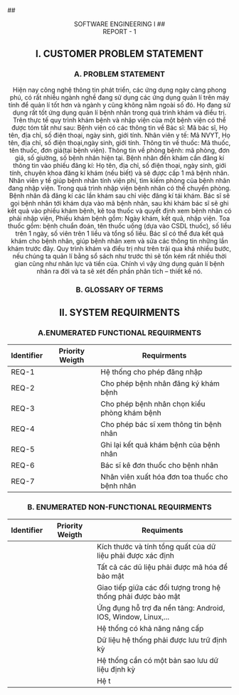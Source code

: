 ##<div align="center">SOFTWARE ENGINEERING I
##<div align="center">REPORT - 1

## I. CUSTOMER PROBLEM STATEMENT
### A. PROBLEM STATEMENT
Hiện nay công nghệ thông tin phát triển, các ứng dụng ngày càng phong phú, có rất nhiều ngành nghề đang sử dụng các ứng dụng quản lí trên máy tính để quản lí tốt hơn và ngành y cũng không nằm ngoài số đó. Họ đang sử dụng rất tốt ứng dụng quản lí bệnh nhân trong quá trình khám và điều trị.
Trên thực tế quy trình khám bệnh và nhập viện của một bệnh viện có thể được tóm tắt như sau:
Bệnh viện có các thông tin về Bác sĩ: Mã bác sĩ, Họ tên, địa chỉ, số điện thoại, ngày sinh, giới tính. Nhân viên y tế: Mã NVYT, Họ tên, địa chỉ, số điện thoại,ngày sinh, giới tính. Thông tin về thuốc: Mã thuốc, tên thuốc, đơn giá(tại bệnh viện). Thông tin về phòng bệnh: mã phòng, đơn giá, số giường, số bệnh nhân hiện tại.
Bệnh nhân đến khám cần đăng kí thông tin vào phiếu đăng kí: Họ tên, địa chỉ, số điện thoại, ngày sinh, giới tính, chuyên khoa đăng kí khám (nếu biết) và sẽ được cấp 1 mã bệnh nhân.
Nhân viên y tế giúp bệnh nhân tính viện phí, tìm kiếm phòng của bệnh nhân đang nhập viện.
Trong quá trình nhập viện bệnh nhân có thể chuyển phòng. Bệnh nhân đã đăng kí các lần khám sau chỉ việc đăng kí tái khám.
Bác sĩ sẽ gọi bệnh nhân tới khám dựa vào mã bệnh nhân, sau khi khám bác sĩ sẽ ghi kết quả vào phiếu khám bệnh, kê toa thuốc và quyết định xem bệnh nhân có phải nhập viện, Phiếu khám bệnh gồm: Ngày khám, kết quả, nhập viện. Toa thuốc gồm: bệnh chuẩn đoán, tên thuốc uống (dựa vào CSDL thuốc), số liều trên 1 ngày, số viên trên 1 liều và tổng số liều.
Bác sĩ có thể đưa kết quả khám cho bệnh nhân, giúp bệnh nhân xem và sửa các thông tin những lần khám trước đây.
Quy trình khám và điều trị như trên trải qua khá nhiều bước, nếu chúng ta quản lí bằng sổ sách như trước thì sẽ tốn kém rất nhiều thời gian cũng như nhân lực và tiền của. Chính vì vậy ứng dụng quản lí bệnh nhân ra đời và ta sẽ xét đến phần phân tích – thiết kế nó.
### B. GLOSSARY OF TERMS

## II. SYSTEM REQUIRMENTS
### A.ENUMERATED FUNCTIONAL REQUIRMENTS
|Identifier   |  Priority Weigth | Requirments |
| -------|-------|------|
|REQ-1||Hệ thống cho phép đăng nhập |
|REQ-2||Cho phép bệnh nhân đăng ký khám bệnh|
|REQ-3||Cho phép bệnh nhân chọn kiểu phòng khám bệnh|
|REQ-4||Cho phép bác sĩ xem thông tin bệnh nhân|
|REQ-5||Ghi lại kết quả khám bệnh của bệnh nhân|
|REQ-6||Bác sĩ kê đơn thuốc cho bệnh nhân|
|REQ-7||Nhân viên xuất hóa đơn toa thuốc cho bệnh nhân|

### B. ENUMERATED NON-FUNCTIONAL REQUIRMENTS
|Identifier|Priority Weigth|Requiments|
|-----|-----|-----|
|||Kích thước và tính tổng quất của dữ liệu phải được xác định|
|||Tất cả các dũ liệu phải được mã hóa để bảo mật|
|||Giao tiếp giữa các đối tượng trong hệ thống phải được bảo mật|
|||Ứng đụng hỗ trợ đa nền tảng: Android, IOS, Window, Linux,...|
|||Hệ thống có khả năng nâng cấp|
|||Dữ liệu hệ thống phải được lưu trữ định kỳ|
|||Hệ thống cần có một bản sao lưu dữ liệu định kỳ|
|||Hệ t|

